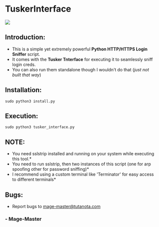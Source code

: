 # TuskerInterface


![](https://github.com/mage-master/TuskerInterface/blob/main/banner.png)




## Introduction:

- This is a simple yet extremely powerful **Python HTTP/HTTPS Login Sniffer** script.
- It comes with the **Tusker Tnterface** for executing it to seamlessly sniff login creds.
- You can also run them standalone though I wouldn't do that (*just not built that way*)



## Installation:

 ```sudo python3 install.py```




## Execution:
 ```sudo python3 tusker_interface.py```


 
## NOTE: 

- You need sslstrip installed and running on your system while executing this tool.*
- You need to run sslstrip, then two instances of this script (one for arp spoofing other for password sniffing)*
- I recommend using a custom terminal like 'Terminator' for easy access to different terminals*


## Bugs:
- Report bugs to mage-master@tutanota.com

### - Mage-Master

